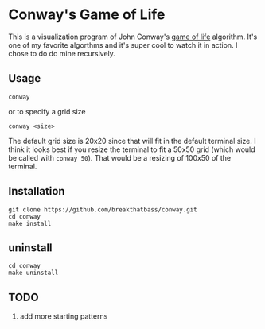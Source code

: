 # Conway's Game of Life
This is a visualization program of John Conway's [game of life](https://en.wikipedia.org/wiki/Conway%27s_Game_of_Life) algorithm. It's one of my favorite algorthms and it's super cool to watch it in action. I chose to do do mine recursively.


## Usage
```
conway
```
or to specify a grid size
```
conway <size>
```
The default grid size is 20x20 since that will fit in the default terminal size. I think it looks best if you resize the terminal to fit a 50x50 grid (which would be called with `conway 50`). That would be a resizing of 100x50 of the terminal.

## Installation
```
git clone https://github.com/breakthatbass/conway.git
cd conway
make install
```

## uninstall
```
cd conway
make uninstall
```

## TODO
1. add more starting patterns